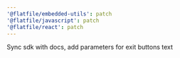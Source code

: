 ```yaml
---
'@flatfile/embedded-utils': patch
'@flatfile/javascript': patch
'@flatfile/react': patch
---
```


Sync sdk with docs, add parameters for exit buttons text

